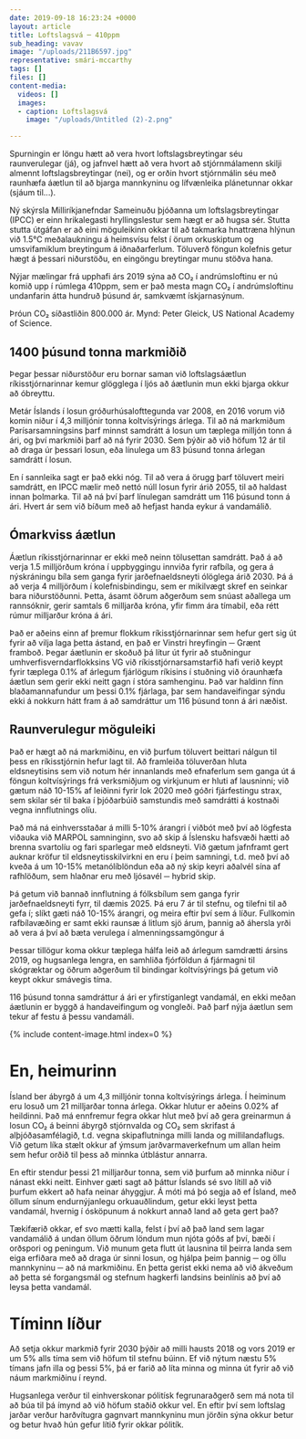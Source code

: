 ```yaml
---
date: 2019-09-18 16:23:24 +0000
layout: article
title: Loftslagsvá ─ 410ppm
sub_heading: vavav
image: "/uploads/211B6597.jpg"
representative: smári-mccarthy
tags: []
files: []
content-media:
  videos: []
  images:
  - caption: Loftslagsvá
    image: "/uploads/Untitled (2)-2.png"

---
```

Spurningin er löngu hætt að vera hvort loftslagsbreytingar séu raunverulegar (já), og jafnvel hætt að vera hvort að stjórnmálamenn skilji almennt loftslagsbreytingar (nei), og er orðin hvort stjórnmálin séu með raunhæfa áætlun til að bjarga mannkyninu og lífvænleika plánetunnar okkar (sjáum til...).

Ný skýrsla Milliríkjanefndar Sameinuðu þjóðanna um loftslagsbreytingar (IPCC) er einn hrikalegasti hryllingslestur sem hægt er að hugsa sér. Stutta stutta útgáfan er að eini möguleikinn okkar til að takmarka hnattræna hlýnun við 1.5°C meðalaukningu á heimsvísu felst í örum orkuskiptum og umsvifamiklum breytingum á iðnaðarferlum. Töluverð föngun kolefnis getur hægt á þessari niðurstöðu, en eingöngu breytingar munu stöðva hana.

Nýjar mælingar frá upphafi árs 2019 sýna að CO₂ í andrúmsloftinu er nú komið upp í rúmlega 410ppm, sem er það mesta magn CO₂ í andrúmsloftinu undanfarin átta hundruð þúsund ár, samkvæmt ískjarnasýnum.

Þróun CO₂ síðastliðin 800.000 ár. Mynd: Peter Gleick, US National Academy of Science.

## 1400 þúsund tonna markmiðið

Þegar þessar niðurstöður eru bornar saman við loftslagsáætlun ríkisstjórnarinnar kemur glögglega í ljós að áætlunin mun ekki bjarga okkur að óbreyttu.

Metár Íslands í losun gróðurhúsalofttegunda var 2008, en 2016 vorum við komin niður í 4,3 milljónir tonna koltvísýrings árlega. Til að ná markmiðum Parísarsamningsins þarf minnst samdrátt á losun um tæplega milljón tonn á ári, og því markmiði þarf að ná fyrir 2030. Sem þýðir að við höfum 12 ár til að draga úr þessari losun, eða línulega um 83 þúsund tonna árlegan samdrátt í losun.

En í sannleika sagt er það ekki nóg. Til að vera á örugg þarf töluvert meiri samdrátt, en IPCC mælir með nettó núll losun fyrir árið 2055, til að haldast innan þolmarka. Til að ná því þarf línulegan samdrátt um 116 þúsund tonn á ári. Hvert ár sem við bíðum með að hefjast handa eykur á vandamálið.

## Ómarkviss áætlun

Áætlun ríkisstjórnarinnar er ekki með neinn tölusettan samdrátt. Það á að verja 1.5 milljörðum króna í uppbyggingu innviða fyrir rafbíla, og gera á nýskráningu bíla sem ganga fyrir jarðefnaeldsneyti ólöglega árið 2030. Þá á að verja 4 milljörðum í kolefnisbindingu, sem er mikilvægt skref en seinkar bara niðurstöðunni. Þetta, ásamt öðrum aðgerðum sem snúast aðallega um rannsóknir, gerir samtals 6 milljarða króna, yfir fimm ára tímabil, eða rétt rúmur milljarður króna á ári.

Það er aðeins einn af þremur flokkum ríkisstjórnarinnar sem hefur gert sig út fyrir að vilja laga þetta ástand, en það er Vinstri hreyfingin ─ Grænt framboð. Þegar áætlunin er skoðuð þá lítur út fyrir að stuðningur umhverfisverndarflokksins VG við ríkisstjórnarsamstarfið hafi verið keypt fyrir tæplega 0.1% af árlegum fjárlögum ríkisins í stuðning við óraunhæfa áætlun sem gerir ekki neitt gagn í stóra samhenginu. Það var haldinn fínn blaðamannafundur um þessi 0.1% fjárlaga, þar sem handaveifingar sýndu ekki á nokkurn hátt fram á að samdráttur um 116 þúsund tonn á ári næðist.

## Raunverulegur möguleiki

Það er hægt að ná markmiðinu, en við þurfum töluvert beittari nálgun til þess en ríkisstjórnin hefur lagt til. Að framleiða töluverðan hluta eldsneytisins sem við notum hér innanlands með efnaferlum sem ganga út á föngun koltvísýrings frá verksmiðjum og virkjunum er hluti af lausninni; við gætum náð 10-15% af leiðinni fyrir lok 2020 með góðri fjárfestingu strax, sem skilar sér til baka í þjóðarbúið samstundis með samdrátti á kostnaði vegna innflutnings olíu.

Það má ná einhversstaðar á milli 5-10% árangri í viðbót með því að lögfesta viðauka við MARPOL samninginn, svo að skip á Íslensku hafsvæði hætti að brenna svartolíu og fari sparlegar með eldsneyti. Við gætum jafnframt gert auknar kröfur til eldsneytisskilvirkni en eru í þeim samningi, t.d. með því að kveða á um 10-15% metanólíblöndun eða að ný skip keyri aðalvél sína af rafhlöðum, sem hlaðnar eru með ljósavél ─ hybrid skip.

Þá getum við bannað innflutning á fólksbílum sem ganga fyrir jarðefnaeldsneyti fyrr, til dæmis 2025. Þá eru 7 ár til stefnu, og tilefni til að gefa í; slíkt gæti náð 10-15% árangri, og meira eftir því sem á líður. Fullkomin rafbílavæðing er samt ekki raunsæ á litlum sjö árum, þannig að áhersla yrði að vera á því að bæta verulega í almenningssamgöngur á

Þessar tillögur koma okkur tæplega hálfa leið að árlegum samdrætti ársins 2019, og hugsanlega lengra, en samhliða fjórföldun á fjármagni til skógræktar og öðrum aðgerðum til bindingar koltvísýrings þá getum við keypt okkur smávegis tíma.

116 þúsund tonna samdráttur á ári er yfirstíganlegt vandamál, en ekki meðan áætlunin er byggð á handaveifingum og vongleði. Það þarf nýja áætlun sem tekur af festu á þessu vandamáli.

{% include content-image.html index=0 %}

# En, heimurinn

Ísland ber ábyrgð á um 4,3 milljónir tonna koltvísýrings árlega. Í heiminum eru losuð um 21 milljarðar tonna árlega. Okkar hlutur er aðeins 0.02% af heildinni. Það má ennfremur fegra okkar hlut með því að gera greinarmun á losun CO₂ á beinni ábyrgð stjórnvalda og CO₂ sem skrifast á alþjóðasamfélagið, t.d. vegna skipaflutninga milli landa og millilandaflugs. Við getum líka stælt okkur af ýmsum jarðvarmaverkefnum um allan heim sem hefur orðið til þess að minnka útblástur annarra.

En eftir stendur þessi 21 milljarður tonna, sem við þurfum að minnka niður í nánast ekki neitt. Einhver gæti sagt að þáttur Íslands sé svo lítill að við þurfum ekkert að hafa neinar áhyggjur. Á móti má þó segja að ef Ísland, með öllum sínum endurnýjanlegu orkuauðlindum, getur ekki leyst þetta vandamál, hvernig í ósköpunum á nokkurt annað land að geta gert það?

Tækifærið okkar, ef svo mætti kalla, felst í því að það land sem lagar vandamálið á undan öllum öðrum löndum mun njóta góðs af því, bæði í orðspori og peningum. Við munum geta flutt út lausnina til þeirra landa sem eiga erfiðara með að draga úr sinni losun, og hjálpa þeim þannig ─ og öllu mannkyninu ─ að ná markmiðinu. En þetta gerist ekki nema að við ákveðum að þetta sé forgangsmál og stefnum hagkerfi landsins beinlínis að því að leysa þetta vandamál.

# Tíminn líður

Að setja okkur markmið fyrir 2030 þýðir að milli hausts 2018 og vors 2019 er um 5% alls tíma sem við höfum til stefnu búinn. Ef við nýtum næstu 5% tímans jafn illa og þessi 5%, þá er farið að líta minna og minna út fyrir að við náum markmiðinu í reynd.

Hugsanlega verður til einhverskonar pólitísk fegrunaraðgerð sem má nota til að búa til þá ímynd að við höfum staðið okkur vel. En eftir því sem loftslag jarðar verður harðvítugra gagnvart mannkyninu mun jörðin sýna okkur betur og betur hvað hún gefur lítið fyrir okkar pólitík.